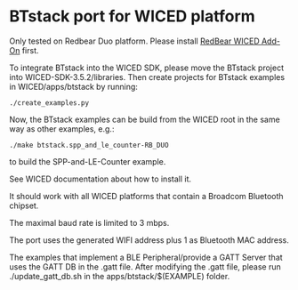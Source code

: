 # BTstack port for WICED platform

Only tested on Redbear Duo platform. Please install [RedBear WICED Add-On](https://github.com/redbear/WICED-SDK) first.

To integrate BTstack into the WICED SDK, please move the BTstack project into WICED-SDK-3.5.2/libraries.
Then create projects for BTstack examples in WICED/apps/btstack by running:

	./create_examples.py

Now, the BTstack examples can be build from the WICED root in the same way as other examples, e.g.:

	./make btstack.spp_and_le_counter-RB_DUO

to build the SPP-and-LE-Counter example.

See WICED documentation about how to install it.

It should work with all WICED platforms that contain a Broadcom Bluetooth chipset.

The maximal baud rate is limited to 3 mbps.

The port uses the generated WIFI address plus 1 as Bluetooth MAC address.

The examples that implement a BLE Peripheral/provide a GATT Server that uses the GATT DB in the .gatt file.
After modifying the .gatt file, please run ./update_gatt_db.sh in the apps/btstack/$(EXAMPLE) folder.


